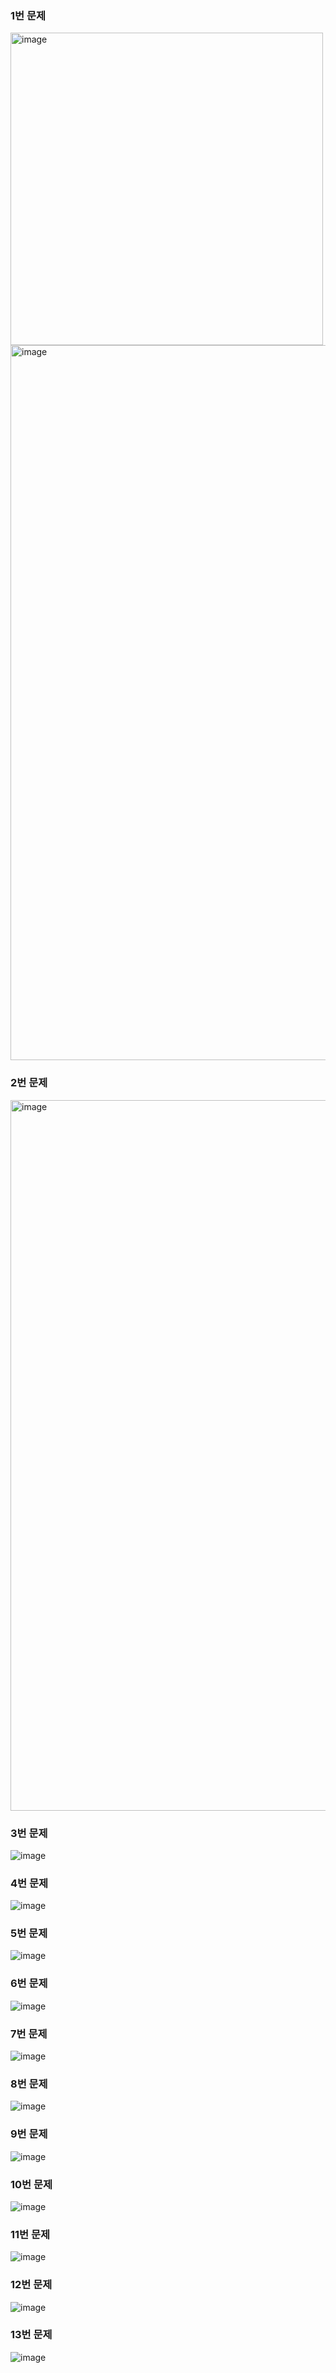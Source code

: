 ### 1번 문제
<img width="500" alt="image" src="https://user-images.githubusercontent.com/53300830/190860218-188be07d-fe4d-4660-8812-69eb6aadd19c.JPG">     
<img width="1144" alt="image" src="https://user-images.githubusercontent.com/53300830/190860373-ac31987e-4577-4ed7-994d-13cbd887bf5c.png">  

### 2번 문제
<img width="1137" alt="image" src="https://user-images.githubusercontent.com/53300830/190862318-fb3926ea-29c4-4379-a9bc-9e4836f179dc.png">

### 3번 문제
![image](https://user-images.githubusercontent.com/53300830/190902223-563cf017-e932-436d-b05b-536aedadfe5b.png)

### 4번 문제
![image](https://user-images.githubusercontent.com/53300830/190902639-77bcab36-2ba5-4731-a5ea-f9b9d520828e.png)

### 5번 문제
![image](https://user-images.githubusercontent.com/53300830/191069632-7acbe368-9bfb-4cb0-984b-fd0e5f716408.png)

### 6번 문제
![image](https://user-images.githubusercontent.com/53300830/191304587-b6109b00-11dd-49fa-acf1-7678076468c5.png)

### 7번 문제
![image](https://user-images.githubusercontent.com/53300830/191793253-11151a09-f5a4-4ac0-a54f-d0b0bc392e00.png)

### 8번 문제
![image](https://user-images.githubusercontent.com/53300830/191794675-eac06599-e73f-4903-b1b7-57040a290494.png)

### 9번 문제
![image](https://user-images.githubusercontent.com/53300830/191798249-2d416224-07ed-4e6b-aa8b-42830a831380.png)

### 10번 문제
![image](https://user-images.githubusercontent.com/53300830/191963641-aa7f30a6-8ec8-4daf-89ea-7630d84f3257.png)

### 11번 문제
![image](https://user-images.githubusercontent.com/53300830/192092870-df92d38e-387b-45d2-9e4e-e472bc105da1.png)

### 12번 문제
![image](https://user-images.githubusercontent.com/53300830/192093595-98b6ac88-956b-43b7-be4b-595a7097a9ae.png)

### 13번 문제
![image](https://user-images.githubusercontent.com/53300830/192143137-5ae7767f-6d6b-4bfe-9091-0270a9c0630b.png)